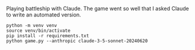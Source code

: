 Playing battleship with Claude. The game went so well that I asked Claude to write an automated version.

```
python -m venv venv
source venv/bin/activate
pip install -r requirements.txt
python game.py --anthropic claude-3-5-sonnet-20240620
```
